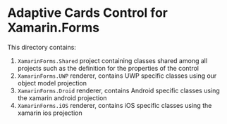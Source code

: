 # Adaptive Cards Control for Xamarin.Forms 

This directory contains:

1. `XamarinForms.Shared` project containing classes shared among all projects such as the definition for the properties of the control
2. `XamarinForms.UWP` renderer, contains UWP specific classes using our object model projection
3. `XamarinForms.Droid` renderer, contains Android specific classes using the xamarin android projection
4. `XamarinForms.iOS` renderer, contains iOS specific classes using the xamarin ios projection
